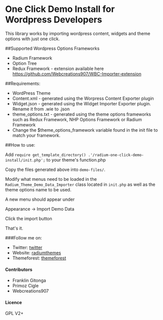 One Click Demo Install for Wordpress Developers
==========================

This library works by importing wordpress content, widgets  and theme options with just one click.

##Supported Wordpress Options Frameworks
* Radium Framework
* Option Tree
* Redux Framework - extension available here https://github.com/Webcreations907/WBC-Importer-extension 

##Requirements:

* WordPress Theme
* Content.xml - generated using the Worpress Content Exporter plugin
* Widget.json - generated using the Widget Importer Exporter plugin. Rename it from .wie to .json
* theme_options.txt - generated using the theme options frameworks such as Redux Framework, NHP Options Framework or Radium Framework
* Change the $theme_options_framework variable found in the init file to match your framework.

##How to use:

Add  `require get_template_directory() .'/radium-one-click-demo-install/init.php';` to your theme's function.php

Copy the files generated above into `demo-files/`.

Modify what menus need to be loaded in the `Radium_Theme_Demo_Data_Importer` class located in `init.php` as well as the theme options name to be used.

A new menu should appear under

Appearance -> Import Demo Data

Click the import button 

That's it.

###Follow me on: 

* Twitter: [twitter](http://twitter.com/Frankgm1 "@Frankgm1")
* Website: [radiumthemes](http://radiumthemes.com/ "Radium Themes") 
* Themeforest: [themeforest](http://themeforest.net/user/FranklinM2?ref=FranklinM2 "Themeforest")

#### Contributors
  * Franklin Gitonga
  * Primoz Cigle
  * Webcreations907
  
#### Licence
GPL V2+
